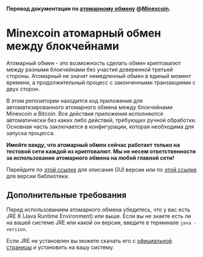 #### Перевод документации по [атомарному обмену](https://github.com/minexcoin/atomicswap) @[Minexcoin](https://github.com/minexcoin).

# Minexcoin атомарный обмен между блокчейнами

Атомарный обмен - это возможность сделать обмен криптовалют между разными блокчейнами без участия доверенной третьей стороны. Атомарный не значит немедленный обмен в единый момент времени, а продолжительный процесс с законченными транзакциями с двух сторон.

В этом репозитории находится код приложения для автоматизированного атомарного обмена между блокчейнами Minexcoin и Bitcoin. Все действия приложения исполняются автоматически без каких либо действий, требующих ручной обработки. Основная часть заключается в конфигурации, которая необходима для запуска процесса.

**Имейте ввиду, что атомарный обмен сейчас работает только на тестовой сети каждой из криптовалют. Мы не несем ответственности за использование атомарного обмена на любой главной сети!**

Перейдите по [этой ссылке](GUI.md) для описания GUI версии или по [этой ссылке](Lib.md) для версии библиотеки.

## Дополнительные требования

Перед использованием атомарного обмена убедитесь, что у вас есть JRE 8 (Java Runtime Environment) или выше. Если вы не знаете есть ли на вашей системе JRE или какой он версии, введите в терминале `java -version`.

Если JRE не установлен вы можете скачать его с [официальной страницы](http://www.oracle.com/technetwork/java/javase/downloads/jre8-downloads-2133155.html) и установить на вашу систему.